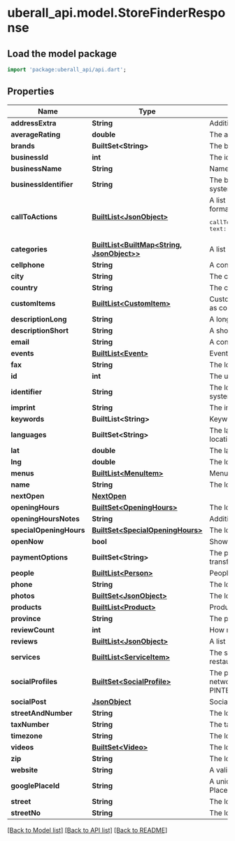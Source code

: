 # uberall_api.model.StoreFinderResponse

## Load the model package
```dart
import 'package:uberall_api/api.dart';
```

## Properties
Name | Type | Description | Notes
------------ | ------------- | ------------- | -------------
**addressExtra** | **String** | Additional address information, e.g. building, floor, etc. | [optional] 
**averageRating** | **double** | The average rating of all Google Reviews | [optional] 
**brands** | **BuiltSet&lt;String&gt;** | The brands offered by the location to its customers | [optional] 
**businessId** | **int** | The id of the business associated with this location | [optional] 
**businessName** | **String** | Name of the business | [optional] 
**businessIdentifier** | **String** | The business identifier based on your internal identification system | [optional] 
**callToActions** | [**BuiltList&lt;JsonObject&gt;**](JsonObject.md) | A list of callToAction objects, each with a title and URL, formatted as <pre>callToActions: [&#123; text: ''cta_text1'', url: ''cta_url1'' &#125;, &#123; text: ''cta_text2'', url: ''cta_url2'' &#125;]</pre> | [optional] 
**categories** | [**BuiltList&lt;BuiltMap&lt;String, JsonObject&gt;&gt;**](BuiltMap.md) | A list of category IDs describing the location | [optional] 
**cellphone** | **String** | A contact mobile phone number | [optional] 
**city** | **String** | The city the location is residing in. | [optional] 
**country** | **String** | The country the location is residing in. | [optional] 
**customItems** | [**BuiltList&lt;CustomItem&gt;**](CustomItem.md) | Custom, rich content related specifically to this location (such as company values) | [optional] 
**descriptionLong** | **String** | A long description - up to 1000 characters | [optional] 
**descriptionShort** | **String** | A short description - up to 200 characters | [optional] 
**email** | **String** | A contact email for the location | [optional] 
**events** | [**BuiltList&lt;Event&gt;**](Event.md) | Events offered by this location | [optional] 
**fax** | **String** | The location fax number | [optional] 
**id** | **int** | The uberall unique id for the location. | [optional] 
**identifier** | **String** | The location identifier based on your internal identification system. | [optional] 
**imprint** | **String** | The imprint of the location | [optional] 
**keywords** | **BuiltList&lt;String&gt;** | Keywords describing the locations activity | [optional] 
**languages** | **BuiltSet&lt;String&gt;** | The language(s) in which customers can interact with the location''s staff | [optional] 
**lat** | **double** | The latitude coordinate of the location. | [optional] 
**lng** | **double** | The longitude coordinate of the location. | [optional] 
**menus** | [**BuiltList&lt;MenuItem&gt;**](MenuItem.md) | Menu items offered by this location | [optional] 
**name** | **String** | The location''s name. | [optional] 
**nextOpen** | [**NextOpen**](NextOpen.md) |  | [optional] 
**openingHours** | [**BuiltSet&lt;OpeningHours&gt;**](OpeningHours.md) | The location''s opening hours. | [optional] 
**openingHoursNotes** | **String** | Additional information about the location''s opening hours. | [optional] 
**specialOpeningHours** | [**BuiltSet&lt;SpecialOpeningHours&gt;**](SpecialOpeningHours.md) | The location''s special opening hours | [optional] 
**openNow** | **bool** | Shows if the location is currently open. | [optional] 
**paymentOptions** | **BuiltSet&lt;String&gt;** | The payment options accepted at the location (eg. cash, bank transfer, ...) | [optional] 
**people** | [**BuiltList&lt;Person&gt;**](Person.md) | People associated with this location | [optional] 
**phone** | **String** | The location''s contact phone number. | [optional] 
**photos** | [**BuiltSet&lt;JsonObject&gt;**](JsonObject.md) | The location''s photos. | [optional] 
**products** | [**BuiltList&lt;Product&gt;**](Product.md) | Products offered by this location | [optional] 
**province** | **String** | The province the location is residing in. | [optional] 
**reviewCount** | **int** | How many Google Reviews this location has in total | [optional] 
**reviews** | [**BuiltList&lt;JsonObject&gt;**](JsonObject.md) | A list of up to five Google Reviews | [optional] 
**services** | [**BuiltList&lt;ServiceItem&gt;**](ServiceItem.md) | The services offered by the location (eg. ''catering'' for a restaurant) | [optional] 
**socialProfiles** | [**BuiltSet&lt;SocialProfile&gt;**](SocialProfile.md) | The profiles of the location on social and professional networks (FACEBOOK, FOURSQUARE, INSTAGRAM, LINKEDIN, PINTEREST, TWITTER, VIMEO, XING, YOUTUBE) | [optional] 
**socialPost** | [**JsonObject**](.md) | Social posts published for this location | [optional] 
**streetAndNumber** | **String** | The location''s street address. | [optional] 
**taxNumber** | **String** | The tax number of the location. CIF/NIF in Spain | [optional] 
**timezone** | **String** | The location''s timezone | [optional] 
**videos** | [**BuiltSet&lt;Video&gt;**](Video.md) | The location''s videos | [optional] 
**zip** | **String** | The location''s ZIP code. | [optional] 
**website** | **String** | A valid url for the location''s website | [optional] 
**googlePlaceId** | **String** | A unique textual identifier to identify a place in the Google Places database and on Google Maps. | [optional] 
**street** | **String** | The location''s street address | [optional] 
**streetNo** | **String** | The location''s street number | [optional] 

[[Back to Model list]](../README.md#documentation-for-models) [[Back to API list]](../README.md#documentation-for-api-endpoints) [[Back to README]](../README.md)


